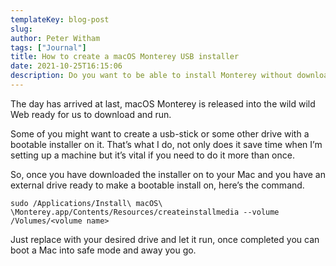 ```yaml
---
templateKey: blog-post
slug: 
author: Peter Witham
tags: ["Journal"]
title: How to create a macOS Monterey USB installer
date: 2021-10-25T16:15:06
description: Do you want to be able to install Monterey without downloading every time? There is a command for that. Read on.
---
```


The day has arrived at last, macOS Monterey is released into the wild wild Web ready for us to download and run.

Some of you might want to create a usb-stick or some other drive with a bootable installer on it. That’s what I do, not only does it save time when I’m setting up a machine but it’s vital if you need to do it more than once.

So, once you have downloaded the installer on to your Mac and you have an external drive ready to make a bootable install on, here’s the command.

`sudo /Applications/Install\ macOS\ \Monterey.app/Contents/Resources/createinstallmedia --volume /Volumes/<volume name>`

Just replace <volume name> with your desired drive and let it run, once completed you can boot a Mac into safe mode and away you go.